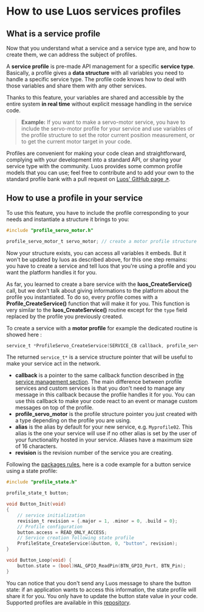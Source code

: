 # How to use Luos services profiles

## What is a service profile

Now that you understand what a service and a service type are, and how to create them, we can address the subject of profiles.

A **service profile** is pre-made API management for a specific **service type**. Basically, a profile gives a **data structure** with all variables you need to handle a specific  service type. The profile code knows how to deal with those variables and share them with any other services.

Thanks to this feature, your variables are shared and accessible by the entire system **in real time** without explicit message handling in the service code.

> **Example:** If you want to make a servo-motor service, you have to include the servo-motor profile for your service and use variables of the profile structure to set the rotor current position measurement, or to get the current motor target in your code.

Profiles are convenient for making your code clean and straightforward, complying with your development into a standard API, or sharing your service type with the community.
Luos provides some common profile models that you can use; feel free to contribute and to add your own to the standard profile bank with a pull request on <a href="https://github.com/Luos-io" target="_blank">Luos' GitHub page &#8599;</a>.

## How to use a profile in your service

To use this feature, you have to include the profile corresponding to your needs and instantiate a structure it brings to you:
```c
#include "profile_servo_motor.h"

profile_servo_motor_t servo_motor; // create a motor profile structure
```
Now your structure exists, you can access all variables it embeds. But it won't be updated by luos as described above, for this one step remains: you have to create a service and tell luos that you're using a profile and you want the platform handles it for you.

As far, you learned to create a bare service with the **luos_CreateService()** call, but we don't talk about giving informations to the platform about the profile you instantiated. To do so, every profile comes with a **Profile_CreateService()** function that will make it for you. This function is very similar to the **luos_CreateService()** routine except for the `type` field replaced by the profile you previously created.

To create a service with a **motor profile** for example the dedicated routine is showed here :

```c
service_t *ProfileServo_CreateService(SERVICE_CB callback, profile_servo_motor_t *profile_servo_motor, const char *alias, revision_t revision);
```

The returned `service_t*` is a service structure pointer that will be useful to make your service act in the network.

- **callback** is a pointer to the same callback function described in [the service management section](./service_api.html#how-to-create-and-initialize-a-service). The main difference between profile services and custom services is that you don't need to manage any message in this callback because the profile handles it for you.
 You can use this callback to make your code react to an event or manage custom messages on top of the profile.
- **profile_servo_motor** is the profile structure pointer you just created with a type depending on the profile you are using.
- **alias** is the alias by default for your new service, e.g. `Myprofile02`. This alias is the one your service will use if no other alias is set by the user of your functionality hosted in your service. Aliases have a maximum size of 16 characters.
- **revision** is the revision number of the service you are creating.

Following the [packages rules](../package/package.html#basic-services-functions), here is a code example for a button service using a state profile:

```c
#include "profile_state.h"

profile_state_t button;

void Button_Init(void)
{
    // service initialization
    revision_t revision = {.major = 1, .minor = 0, .build = 0};
    // Profile configuration
    button.access = READ_ONLY_ACCESS;
    // Service creation following state profile
    ProfileState_CreateService(&button, 0, "button", revision);
}

void Button_Loop(void) {
    button.state = (bool)HAL_GPIO_ReadPin(BTN_GPIO_Port, BTN_Pin);
}
```

You can notice that you don't send any Luos message to share the button state: if an application wants to access this information, the state profile will share it for you. You only have to update the button state value in your code. Supported profiles are available in this [repository](https://github.com/Luos-io/Luos/tree/master/Profiles).
